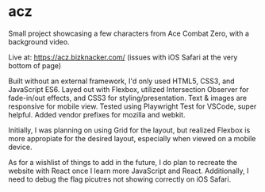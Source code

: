 # acz
Small project showcasing a few characters from Ace Combat Zero, with a background video.

Live at: https://acz.bizknacker.com/
(issues with iOS Safari at the very bottom of page)

Built without an external framework, I'd only used HTML5, CSS3, and JavaScript ES6. 
Layed out with Flexbox, utilized Intersection Observer for fade-in/out effects, and CSS3 for styling/presentation. 
Text & images are responsive for mobile view. 
Tested using Playwright Test for VSCode, super helpful.
Added vendor prefixes for mozilla and webkit.

Initially, I was planning on using Grid for the layout, but realized Flexbox is more appropiate for the desired layout, especially when viewed on a mobile device.  

As for a wishlist of things to add in the future, I do plan to recreate the website with React once I learn more JavaScript and React. 
Additionally, I need to debug the flag picutres not showing correctly on iOS Safari.
